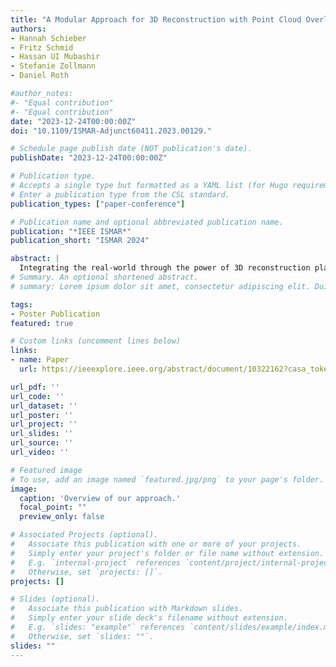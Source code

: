 ```yaml
---
title: "A Modular Approach for 3D Reconstruction with Point Cloud Overlay"
authors:
- Hannah Schieber
- Fritz Schmid
- Hassan UI Mubashir
- Stefanie Zollmann
- Daniel Roth

#author_notes:
#- "Equal contribution"
#- "Equal contribution"
date: "2023-12-24T00:00:00Z"
doi: "10.1109/ISMAR-Adjunct60411.2023.00129."

# Schedule page publish date (NOT publication's date).
publishDate: "2023-12-24T00:00:00Z"

# Publication type.
# Accepts a single type but formatted as a YAML list (for Hugo requirements).
# Enter a publication type from the CSL standard.
publication_types: ["paper-conference"]

# Publication name and optional abbreviated publication name.
publication: "*IEEE ISMAR*"
publication_short: "ISMAR 2024"

abstract: |
  Integrating the real-world through the power of 3D reconstruction plays an essential role in extended reality teleconsultation. Video streams and voxel-based representations are common techniques for teleconsultation visualization. However, video streaming applications miss 3D content information, and voxel-based representation can only provide visual details with increasing computational costs. To enhance the classical voxel-based representation and address the timeliness of voxels, we present a modular approach which provides a point cloud overlay to highlight the latest update in the current camera frustum. Our approach applies state-of-the-art algorithms and custom packages within ROS to enable 3D reconstruction with dynamic cameras. We present a modular approach allowing the flexible exchange of the individual part, i.e. the camera or SLAM algorithm. This work presents results from a pilot study involving five participants to gain an impression of what kind of visualization type would be preferred and whether the point cloud overlay would assist the user in recognizing changes in the surroundings. The point cloud overlay enabled the participants to perceive more changes. The pilot study revealed that 60% of the participants showed a preference for the point cloud overlay over the pure mesh representation.
# Summary. An optional shortened abstract.
# summary: Lorem ipsum dolor sit amet, consectetur adipiscing elit. Duis posuere tellus ac convallis placerat. Proin tincidunt magna sed ex sollicitudin condimentum.

tags:
- Poster Publication
featured: true

# Custom links (uncomment lines below)
links:
- name: Paper
  url: https://ieeexplore.ieee.org/abstract/document/10322162?casa_token=B9XvupdQWQQAAAAA:NvPoMWiQoTwYwsALeld8zZkeAb9vn3vx6dFi5y_b_vLJVH1fIV1FNxmMz2d6J_UTI1at5ak-PEU

url_pdf: ''
url_code: ''
url_dataset: ''
url_poster: ''
url_project: ''
url_slides: ''
url_source: ''
url_video: ''

# Featured image
# To use, add an image named `featured.jpg/png` to your page's folder. 
image:
  caption: 'Overview of our approach.'
  focal_point: ""
  preview_only: false

# Associated Projects (optional).
#   Associate this publication with one or more of your projects.
#   Simply enter your project's folder or file name without extension.
#   E.g. `internal-project` references `content/project/internal-project/index.md`.
#   Otherwise, set `projects: []`.
projects: []

# Slides (optional).
#   Associate this publication with Markdown slides.
#   Simply enter your slide deck's filename without extension.
#   E.g. `slides: "example"` references `content/slides/example/index.md`.
#   Otherwise, set `slides: ""`.
slides: ""
---
```




